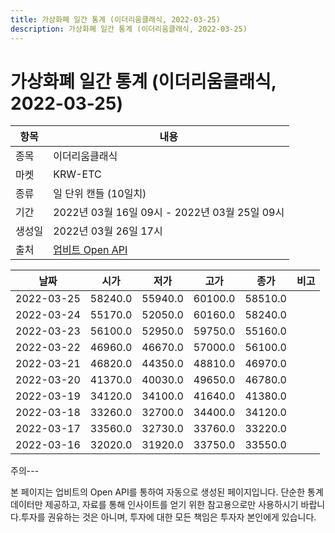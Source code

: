 ```yaml
---
title: 가상화폐 일간 통계 (이더리움클래식, 2022-03-25)
description: 가상화폐 일간 통계 (이더리움클래식, 2022-03-25)
---
```


가상화폐 일간 통계 (이더리움클래식, 2022-03-25)
===

|항목|내용|
|--|--|
|종목|이더리움클래식|
|마켓|KRW-ETC|
|종류|일 단위 캔들 (10일치)|
|기간|2022년 03월 16일 09시 - 2022년 03월 25일 09시|
|생성일|2022년 03월 26일 17시|
|출처|[업비트 Open API](https://docs.upbit.com)|


|날짜|시가|저가|고가|종가|비고|
|--|--|--|--|--|--|
|2022-03-25|58240.0|55940.0|60100.0|58510.0|    |
|2022-03-24|55170.0|52050.0|60160.0|58240.0|    |
|2022-03-23|56100.0|52950.0|59750.0|55160.0|    |
|2022-03-22|46960.0|46670.0|57000.0|56100.0|    |
|2022-03-21|46820.0|44350.0|48810.0|46970.0|    |
|2022-03-20|41370.0|40030.0|49650.0|46780.0|    |
|2022-03-19|34120.0|34100.0|41640.0|41380.0|    |
|2022-03-18|33260.0|32700.0|34400.0|34120.0|    |
|2022-03-17|33560.0|32730.0|33760.0|33220.0|    |
|2022-03-16|32020.0|31920.0|33750.0|33550.0|    |


주의---

본 페이지는 업비트의 Open API를 통하여 자동으로 생성된 페이지입니다. 단순한 통계 데이터만 제공하고, 자료를 통해 인사이트를 얻기 위한 참고용으로만 사용하시기 바랍니다.투자를 권유하는 것은 아니며, 투자에 대한 모든 책임은 투자자 본인에게 있습니다.